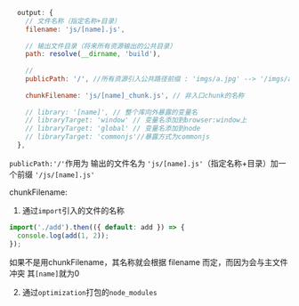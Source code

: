 ```javascript
  output: {
    // 文件名称（指定名称+目录）
    filename: 'js/[name].js',
      
    // 输出文件目录（将来所有资源输出的公共目录）
    path: resolve(__dirname, 'build'),
      
    //
    publicPath: '/', //所有资源引入公共路径前缀 : 'imgs/a.jpg' --> '/imgs/a.jpg'
      
    chunkFilename: 'js/[name]_chunk.js', // 非入口chunk的名称
      
    // library: '[name]', // 整个库向外暴露的变量名
    // libraryTarget: 'window' // 变量名添加到browser:window上
    // libraryTarget: 'global' // 变量名添加到node
    // libraryTarget: 'commonjs'//暴露方式为commonjs
  },
```
`publicPath:'/'`作用为 输出的文件名为 `'js/[name].js'`（指定名称+目录）加一个前缀  `'/js/[name].js'`

 chunkFilename: 

1. 通过`import`引入的文件的名称 
```javascript
import('./add').then(({ default: add }) => {
  console.log(add(1, 2));
});
```
如果不是用chunkFilename，其名称就会根据 filename 而定，而因为会与主文件冲突 其`[name]`就为0

2. 通过`optimization`打包的`node_modules`

